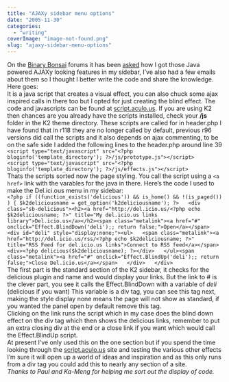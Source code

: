 ```yaml
---
title: "AJAXy sidebar menu options"
date: "2005-11-30"
categories: 
  - "writing"
coverImage: "image-not-found.png"
slug: "ajaxy-sidebar-menu-options"
---
```


On the [Binary Bonsai](http://flickr.com/groups/binarybonsai/discuss/) forums it has been [asked](http://flickr.com/groups/binarybonsai/discuss/129663/) how I got those Java powered AJAXy looking features in my sidebar, I’ve also had a few emails about them so I thought I better write the code and share the knowledge. Here goes:  
It is a java script that creates a visual effect, you can also chuck some ajax inspired calls in there too but I opted for just creating the blind effect. The code and javascripts can be found at [script.aculo.us](http://script.aculo.us/). If you are using K2 then chances are you already have the scripts installed, check your **/js** folder in the K2 theme directory. These scripts are called for in header.php I have found that in r118 they are no longer called by default, previous r96 versions did call the scripts and it also depends on ajax commenting, to be on the safe side I added the following lines to the header.php around line 39  
`<script type="text/javascript" src="<?php bloginfo('template_directory'); ?>/js/prototype.js"></script>   <script type="text/javascript" src="<?php bloginfo('template_directory'); ?>/js/effects.js"></script>`  
Thats the scripts sorted now the page styling. You call the script using a `<a href>` link with the varables for the java in there. Here’s the code I used to make the Del.ici.ous menu in my sidebar:  
`<?php if ((function_exists('delicious')) && is_home() && !(is_paged()) ) { $k2deliciousname = get_option('k2deliciousname'); ?>   <div class="sb-delicious"><h2><a href="http://del.icio.us/<?php echo $k2deliciousname; ?>" title="My del.icio.us links library">Del.icio.us</a></h2><span class="metalink"><a href="#" onclick="Effect.BlindDown('deli');; return false;">Open</a></span>   <div id="deli" style="display:none;"><ul>   <span class="metalink"><a href="http://del.icio.us/rss/<?php echo $k2deliciousname; ?>" title="RSS Feed for del.icio.us links">Connect to RSS feed</a></span>   <div><?php delicious($k2deliciousname); ?></div>   </ul><span class="metalink"><a href="#" onclick="Effect.BlindUp('deli');; return false;">Close Del.icio.us</a></span>   </div>   </div>   `  
The first part is the standard section of the K2 sidebar, it checks for the delicious plugin and name and would display your links. But the link to # is the clever part, you see it calls the Effect.BlindDown with a variable of _deli_ (delicious if you want) This variable is a div tag, you can see this tag next, making the style display none means the page will not show as standard, if you wanted the panel open by default remove this tag.  
Clicking on the link runs the script which in my case does the blind down effect on the div tag which then shows the delicious links, remember to put an extra closing div at the end or a close link if you want which would call the Effect.BlindUp script.  
At present I’ve only used this on the one section but if you spend the time looking through the [script.aculo.us](http://script.aculo.us/) site and testing the various other effects I’m sure it will open up a world of ideas and inspiration and as this only runs from a div tag you could add this to nearly any section of a site.  
_Thanks to Paul and Ka-Meng for helping me sort out the display of code._
